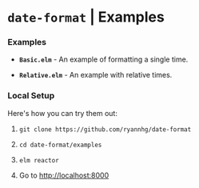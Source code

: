 # `date-format` | Examples

### Examples

- __`Basic.elm`__ - An example of formatting a single time.

- __`Relative.elm`__ - An example with relative times.



### Local Setup

Here's how you can try them out:

1. `git clone https://github.com/ryannhg/date-format`

1. `cd date-format/examples`

1. `elm reactor`

1. Go to [http://localhost:8000](http://localhost:8000)